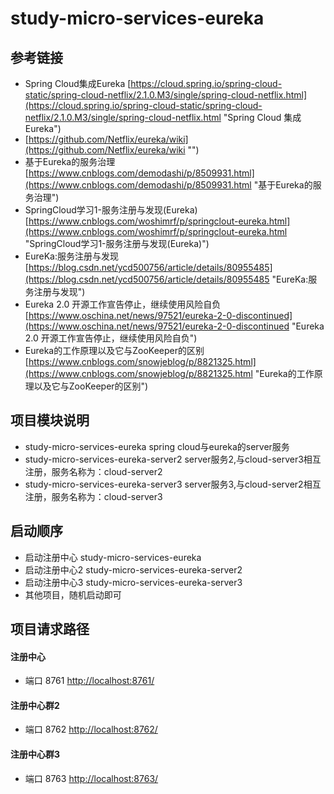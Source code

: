 # study-micro-services-eureka #

## 参考链接 ##
- Spring Cloud集成Eureka [https://cloud.spring.io/spring-cloud-static/spring-cloud-netflix/2.1.0.M3/single/spring-cloud-netflix.html](https://cloud.spring.io/spring-cloud-static/spring-cloud-netflix/2.1.0.M3/single/spring-cloud-netflix.html "Spring Cloud 集成 Eureka")
- [https://github.com/Netflix/eureka/wiki](https://github.com/Netflix/eureka/wiki "")
- 基于Eureka的服务治理 [https://www.cnblogs.com/demodashi/p/8509931.html](https://www.cnblogs.com/demodashi/p/8509931.html "基于Eureka的服务治理")
- SpringCloud学习1-服务注册与发现(Eureka) [https://www.cnblogs.com/woshimrf/p/springclout-eureka.html](https://www.cnblogs.com/woshimrf/p/springclout-eureka.html "SpringCloud学习1-服务注册与发现(Eureka)")
- EureKa:服务注册与发现 [https://blog.csdn.net/ycd500756/article/details/80955485](https://blog.csdn.net/ycd500756/article/details/80955485 "EureKa:服务注册与发现")
- Eureka 2.0 开源工作宣告停止，继续使用风险自负 [https://www.oschina.net/news/97521/eureka-2-0-discontinued](https://www.oschina.net/news/97521/eureka-2-0-discontinued "Eureka 2.0 开源工作宣告停止，继续使用风险自负")
- Eureka的工作原理以及它与ZooKeeper的区别 [https://www.cnblogs.com/snowjeblog/p/8821325.html](https://www.cnblogs.com/snowjeblog/p/8821325.html "Eureka的工作原理以及它与ZooKeeper的区别")

## 项目模块说明 ##
- study-micro-services-eureka spring cloud与eureka的server服务
- study-micro-services-eureka-server2 server服务2,与cloud-server3相互注册，服务名称为：cloud-server2
- study-micro-services-eureka-server3 server服务3,与cloud-server2相互注册，服务名称为：cloud-server3

## 启动顺序 ##
- 启动注册中心 study-micro-services-eureka
- 启动注册中心2 study-micro-services-eureka-server2
- 启动注册中心3 study-micro-services-eureka-server3
- 其他项目，随机启动即可

## 项目请求路径 ##
#### 注册中心 ####
 - 端口 8761 [http://localhost:8761/](http://localhost:8761/ "注册中心")
#### 注册中心群2 ####
 - 端口 8762 [http://localhost:8762/](http://localhost:8762/ "注册中心")
#### 注册中心群3 ####
 - 端口 8763 [http://localhost:8763/](http://localhost:8763/ "注册中心")

